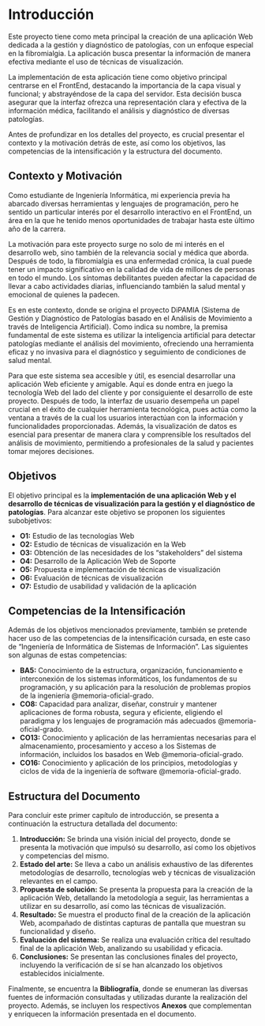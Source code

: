 # Introducción
Este proyecto tiene como meta principal la creación de una aplicación Web dedicada a la gestión y diagnóstico de patologías, con un enfoque especial en la fibromialgia. La aplicación busca presentar la información de manera efectiva mediante el uso de técnicas de visualización.

La implementación de esta aplicación tiene como objetivo principal centrarse en el FrontEnd, destacando la importancia de la capa visual y funcional; y abstrayéndose de la capa del servidor. Esta decisión busca asegurar que la interfaz ofrezca una representación clara y efectiva de la información médica, facilitando el análisis y diagnóstico de diversas patologías.

Antes de profundizar en los detalles del proyecto, es crucial presentar el contexto y la motivación detrás de este, así como los objetivos, las competencias de la intensificación y la estructura del documento.

## Contexto y Motivación
Como estudiante de Ingeniería Informática, mi experiencia previa ha abarcado diversas herramientas y lenguajes de programación, pero he sentido un particular interés por el desarrollo interactivo en el FrontEnd, un área en la que he tenido menos oportunidades de trabajar hasta este último año de la carrera.

La motivación para este proyecto surge no solo de mi interés en el desarrollo web, sino también de la relevancia social y médica que aborda. Después de todo, la fibromialgia es una enfermedad crónica, la cual puede tener un impacto significativo en la calidad de vida de millones de personas en todo el mundo. Los síntomas debilitantes pueden afectar la capacidad de llevar a cabo actividades diarias, influenciando también la salud mental y emocional de quienes la padecen. 

Es en este contexto, donde se origina el proyecto DiPAMIA (Sistema de Gestión y Diagnóstico de Patologías basado en el Análisis de Movimiento a través de Inteligencia Artificial). Como indica su nombre, la premisa fundamental de este sistema es utilizar la inteligencia artificial para detectar patologías mediante el análisis del movimiento, ofreciendo una herramienta eficaz y no invasiva para el diagnóstico y seguimiento de condiciones de salud mental.

Para que este sistema sea accesible y útil, es esencial desarrollar una aplicación Web eficiente y amigable. Aquí es donde entra en juego la tecnología Web del lado del cliente y por consiguiente el desarrollo de este proyecto. Después de todo, la interfaz de usuario desempeña un papel crucial en el éxito de cualquier herramienta tecnológica, pues actúa como la ventana a través de la cual los usuarios interactúan con la información y funcionalidades proporcionadas. Además, la visualización de datos es esencial para presentar de manera clara y comprensible los resultados del análisis de movimiento, permitiendo a profesionales de la salud y pacientes tomar mejores decisiones.

## Objetivos
El objetivo principal es la **implementación de una aplicación Web y el desarrollo de técnicas de visualización para la gestión y el diagnóstico de patologías**. Para alcanzar este objetivo se proponen los siguientes subobjetivos:

- **O1:** Estudio de las tecnologías Web
- **O2:** Estudio de técnicas de visualización en la Web
- **O3:** Obtención de las necesidades de los “stakeholders” del sistema
- **O4:** Desarrollo de la Aplicación Web de Soporte
- **O5:** Propuesta e implementación de técnicas de visualización
- **O6:** Evaluación de técnicas de visualización
- **O7:** Estudio de usabilidad y validación de la aplicación

## Competencias de la Intensificación
Además de los objetivos mencionados previamente, también se pretende hacer uso de las competencias de la intensificación cursada, en este caso de “Ingeniería de Informática de Sistemas de Información”. Las siguientes son algunas de estas competencias:

- **BA5:** Conocimiento de la estructura, organización, funcionamiento e interconexión de los sistemas informáticos, los fundamentos de su programación, y su aplicación para la resolución de problemas propios de la ingeniería @memoria-oficial-grado.
- **CO8:** Capacidad para analizar, diseñar, construir y mantener aplicaciones de forma robusta, segura y eficiente, eligiendo el paradigma y los lenguajes de programación más adecuados @memoria-oficial-grado.
- **CO13:** Conocimiento y aplicación de las herramientas necesarias para el almacenamiento, procesamiento y acceso a los Sistemas de información, incluidos los basados en Web @memoria-oficial-grado.
- **CO16:** Conocimiento y aplicación de los principios, metodologías y ciclos de vida de la ingeniería de software @memoria-oficial-grado.

## Estructura del Documento

Para concluir este primer capítulo de introducción, se presenta a continuación la estructura detallada del documento:

1. **Introducción:** Se brinda una visión inicial del proyecto, donde se presenta la motivación que impulsó su desarrollo, así como los objetivos y competencias del mismo.
2. **Estado del arte:** Se lleva a cabo un análisis exhaustivo de las diferentes metodologías de desarrollo, tecnologías web y técnicas de visualización relevantes en el campo.
3. **Propuesta de solución:** Se presenta la propuesta para la creación de la aplicación Web, detallando la metodología a seguir, las herramientas a utilizar en su desarrollo, así como las técnicas de visualización.
4. **Resultado:** Se muestra el producto final de la creación de la aplicación Web, acompañado de distintas capturas de pantalla que muestran su funcionalidad y diseño.
5. **Evaluación del sistema:** Se realiza una evaluación crítica del resultado final de la aplicación Web, analizando su usabilidad y eficacia.
6. **Conclusiones:** Se presentan las conclusiones finales del proyecto, incluyendo la verificación de sí se han alcanzado los objetivos establecidos inicialmente.

Finalmente, se encuentra la **Bibliografía**, donde se enumeran las diversas fuentes de información consultadas y utilizadas durante la realización del proyecto. Además, se incluyen los respectivos **Anexos** que complementan y enriquecen la información presentada en el documento.

